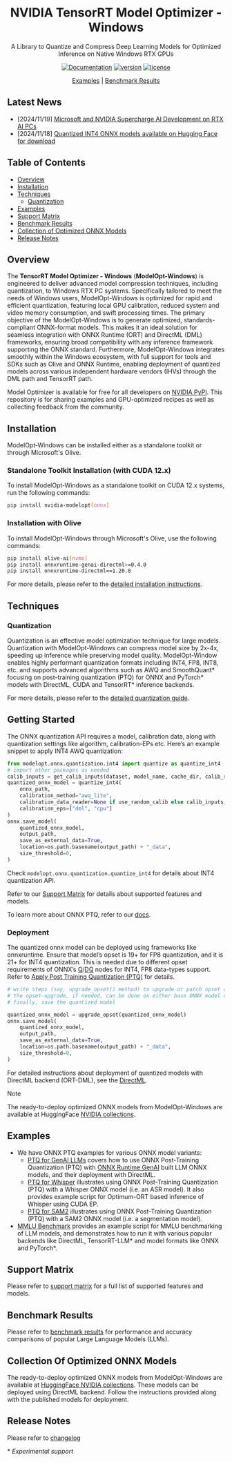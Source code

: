 <div align="center">

# NVIDIA TensorRT Model Optimizer - Windows

A Library to Quantize and Compress Deep Learning Models for Optimized Inference on Native Windows RTX GPUs

[![Documentation](https://img.shields.io/badge/Documentation-latest-brightgreen.svg?style=flat)](https://nvidia.github.io/TensorRT-Model-Optimizer/)
[![version](https://img.shields.io/badge/v0.33.0-orange?label=Release)](https://pypi.org/project/nvidia-modelopt/)
[![license](https://img.shields.io/badge/License-Apache%202.0-blue)](../../LICENSE)

[Examples](#examples) |
[Benchmark Results](#benchmark-results)

</div>

## Latest News

- [2024/11/19] [Microsoft and NVIDIA Supercharge AI Development on RTX AI PCs](https://blogs.nvidia.com/blog/ai-decoded-microsoft-ignite-rtx/)
- [2024/11/18] [Quantized INT4 ONNX models available on Hugging Face for download](https://huggingface.co/collections/nvidia/optimized-onnx-models-for-nvidia-rtx-gpus-67373fe7c006ebc1df310613)

## Table of Contents

- [Overview](#overview)
- [Installation](#installation)
- [Techniques](#techniques)
  - [Quantization](#quantization)
- [Examples](#examples)
- [Support Matrix](#support-matrix)
- [Benchmark Results](#benchmark-results)
- [Collection of Optimized ONNX Models](#collection-of-optimized-onnx-models)
- [Release Notes](#release-notes)

## Overview

The **TensorRT Model Optimizer - Windows** (**ModelOpt-Windows**) is engineered to deliver advanced model compression techniques, including quantization, to Windows RTX PC systems. Specifically tailored to meet the needs of Windows users, ModelOpt-Windows is optimized for rapid and efficient quantization, featuring local GPU calibration, reduced system and video memory consumption, and swift processing times.
The primary objective of the ModelOpt-Windows is to generate optimized, standards-compliant ONNX-format models. This makes it an ideal solution for seamless integration with ONNX Runtime (ORT) and DirectML (DML) frameworks, ensuring broad compatibility with any inference framework supporting the ONNX standard. Furthermore, ModelOpt-Windows integrates smoothly within the Windows ecosystem, with full support for tools and SDKs such as Olive and ONNX Runtime, enabling deployment of quantized models across various independent hardware vendors (IHVs) through the DML path and TensorRT path.

Model Optimizer is available for free for all developers on [NVIDIA PyPI](https://pypi.org/project/nvidia-modelopt/). This repository is for sharing examples and GPU-optimized recipes as well as collecting feedback from the community.

## Installation

ModelOpt-Windows can be installed either as a standalone toolkit or through Microsoft's Olive.

### Standalone Toolkit Installation (with CUDA 12.x)

To install ModelOpt-Windows as a standalone toolkit on CUDA 12.x systems, run the following commands:

```bash
pip install nvidia-modelopt[onnx]
```

### Installation with Olive

To install ModelOpt-Windows through Microsoft's Olive, use the following commands:

```bash
pip install olive-ai[nvmo]
pip install onnxruntime-genai-directml>=0.4.0
pip install onnxruntime-directml==1.20.0
```

For more details, please refer to the [detailed installation instructions](https://nvidia.github.io/TensorRT-Model-Optimizer/getting_started/windows/_installation_for_Windows.html).

## Techniques

### Quantization

Quantization is an effective model optimization technique for large models. Quantization with ModelOpt-Windows can compress model size by 2x-4x, speeding up inference while preserving model quality. ModelOpt-Window enables highly performant quantization formats including INT4, FP8, INT8, etc. and supports advanced algorithms such as AWQ and SmoothQuant\* focusing on post-training quantization (PTQ) for ONNX and PyTorch\* models with DirectML, CUDA and TensorRT\* inference backends.

For more details, please refer to the [detailed quantization guide](https://nvidia.github.io/TensorRT-Model-Optimizer/guides/windows_guides/_ONNX_PTQ_guide.html).

## Getting Started

The ONNX quantization API requires a model, calibration data, along with quantization settings like algorithm, calibration-EPs etc. Here’s an example snippet to apply INT4 AWQ quantization:

```python
from modelopt.onnx.quantization.int4 import quantize as quantize_int4
# import other packages as needed
calib_inputs = get_calib_inputs(dataset, model_name, cache_dir, calib_size, batch_size,...)
quantized_onnx_model = quantize_int4(
    onnx_path,
    calibration_method="awq_lite",
    calibration_data_reader=None if use_random_calib else calib_inputs,
    calibration_eps=["dml", "cpu"]
)
onnx.save_model(
    quantized_onnx_model,
    output_path,
    save_as_external_data=True,
    location=os.path.basename(output_path) + "_data",
    size_threshold=0,
)
```

Check `modelopt.onnx.quantization.quantize_int4` for details about INT4 quantization API.

Refer to our [Support Matrix](https://nvidia.github.io/TensorRT-Model-Optimizer/guides/0_support_matrix.html#support-matrix) for details about supported features and models.

To learn more about ONNX PTQ, refer to our [docs](https://nvidia.github.io/TensorRT-Model-Optimizer/guides/windows_guides/_ONNX_PTQ_guide.html#onnx-ptq-guide-windows).

### Deployment

The quantized onnx model can be deployed using frameworks like onnxruntime. Ensure that model’s opset is 19+ for FP8 quantization, and it is 21+ for INT4 quantization. This is needed due to different opset requirements of ONNX’s [Q](https://onnx.ai/onnx/operators/onnx__QuantizeLinear.html)/[DQ](https://onnx.ai/onnx/operators/onnx__DequantizeLinear.html) nodes for INT4, FP8 data-types support. Refer to [Apply Post Training Quantization (PTQ)](https://nvidia.github.io/TensorRT-Model-Optimizer/guides/windows_guides/_ONNX_PTQ_guide.html#apply-onnx-ptq) for details.

```python
# write steps (say, upgrade_opset() method) to upgrade or patch opset of the model, if needed
# the opset-upgrade, if needed, can be done on either base ONNX model or on the quantized model
# finally, save the quantized model

quantized_onnx_model = upgrade_opset(quantized_onnx_model)
onnx.save_model(
    quantized_onnx_model,
    output_path,
    save_as_external_data=True,
    location=os.path.basename(output_path) + "_data",
    size_threshold=0,
)
```

For detailed instructions about deployment of quantized models with DirectML backend (ORT-DML), see the [DirectML](https://nvidia.github.io/TensorRT-Model-Optimizer/deployment/2_directml.html#directml-deployment).

> [!Note]
> The ready-to-deploy optimized ONNX models from ModelOpt-Windows are available at HuggingFace [NVIDIA collections](https://huggingface.co/collections/nvidia/optimized-onnx-models-for-nvidia-rtx-gpus-67373fe7c006ebc1df310613).

## Examples

- We have ONNX PTQ examples for various ONNX model variants:
  - [PTQ for GenAI LLMs](./onnx_ptq/genai_llm/README.md) covers how to use ONNX Post-Training Quantization (PTQ) with [ONNX Runtime GenAI](https://onnxruntime.ai/docs/genai) built LLM ONNX models, and their deployment with DirectML.
  - [PTQ for Whisper](./onnx_ptq/whisper/README.md) illustrates using ONNX Post-Training Quantization (PTQ) with a Whisper ONNX model (i.e. an ASR model). It also provides example script for Optimum-ORT based inference of Whisper using CUDA EP.
  - [PTQ for SAM2](./onnx_ptq/sam2/README.md) illustrates using ONNX Post-Training Quantization (PTQ) with a SAM2 ONNX model (i.e. a segmentation model).
- [MMLU Benchmark](./accuracy_benchmark/README.md) provides an example script for MMLU benchmarking of LLM models, and demonstrates how to run it with various popular backends like DirectML, TensorRT-LLM\* and model formats like ONNX and PyTorch\*.

## Support Matrix

Please refer to [support matrix](https://nvidia.github.io/TensorRT-Model-Optimizer/guides/0_support_matrix.html) for a full list of supported features and models.

## Benchmark Results

Please refer to [benchmark results](./Benchmark.md) for performance and accuracy comparisons of popular Large Language Models (LLMs).

## Collection Of Optimized ONNX Models

The ready-to-deploy optimized ONNX models from ModelOpt-Windows are available at [HuggingFace NVIDIA collections](https://huggingface.co/collections/nvidia/optimized-onnx-models-for-nvidia-rtx-gpus-67373fe7c006ebc1df310613). These models can be deployed using DirectML backend. Follow the instructions provided along with the published models for deployment.

## Release Notes

Please refer to [changelog](https://nvidia.github.io/TensorRT-Model-Optimizer/reference/0_changelog.html)

\* *Experimental support*
